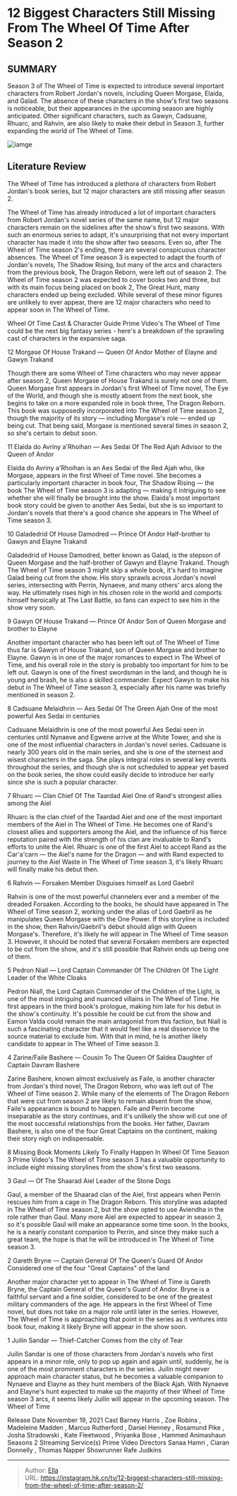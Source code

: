 # 12 Biggest Characters Still Missing From The Wheel Of Time After Season 2


## SUMMARY 


 Season 3 of The Wheel of Time is expected to introduce several important characters from Robert Jordan&#39;s novels, including Queen Morgase, Elaida, and Galad. 
 The absence of these characters in the show&#39;s first two seasons is noticeable, but their appearances in the upcoming season are highly anticipated. 
 Other significant characters, such as Gawyn, Cadsuane, Rhuarc, and Rahvin, are also likely to make their debut in Season 3, further expanding the world of The Wheel of Time. 

![iamge](https://static1.srcdn.com/wordpress/wp-content/uploads/2024/01/rosamund-pike-and-daniel-henney-and-madeleine-madden-from-the-wheel-of-time.jpg)

## Literature Review
The Wheel of Time has introduced a plethora of characters from Robert Jordan&#39;s book series, but 12 major characters are still missing after season 2.




The Wheel of Time has already introduced a lot of important characters from Robert Jordan&#39;s novel series of the same name, but 12 major characters remain on the sidelines after the show&#39;s first two seasons. With such an enormous series to adapt, it&#39;s unsurprising that not every important character has made it into the show after two seasons. Even so, after The Wheel of Time season 2&#39;s ending, there are several conspicuous character absences.
The Wheel of Time season 3 is expected to adapt the fourth of Jordan&#39;s novels, The Shadow Rising, but many of the arcs and characters from the previous book, The Dragon Reborn, were left out of season 2. The Wheel of Time season 2 was expected to cover books two and three, but with its main focus being placed on book 2, The Great Hunt, many characters ended up being excluded. While several of these minor figures are unlikely to ever appear, there are 12 major characters who need to appear soon in The Wheel of Time.
            
 
 Wheel Of Time Cast &amp; Character Guide 
Prime Video&#39;s The Wheel of Time could be the next big fantasy series - here&#39;s a breakdown of the sprawling cast of characters in the expansive saga.













 








 12  Morgase Of House Trakand — Queen Of Andor 
Mother of Elayne and Gawyn Trakand


 







Though there are some Wheel of Time characters who may never appear after season 2, Queen Morgase of House Trakand is surely not one of them. Queen Morgase first appears in Jordan&#39;s first Wheel of Time novel, The Eye of the World, and though she is mostly absent from the next book, she begins to take on a more expanded role in book three, The Dragon Reborn. This book was supposedly incorporated into The Wheel of Time season 2, though the majority of its story — including Morgase&#39;s role — ended up being cut. That being said, Morgase is mentioned several times in season 2, so she&#39;s certain to debut soon.





 11  Elaida do Avriny a&#39;Rhoihan — Aes Sedai Of The Red Ajah 
Advisor to the Queen of Andor
        

Elaida do Avriny a&#39;Rhoihan is an Aes Sedai of the Red Ajah who, like Morgase, appears in the first Wheel of Time novel. She becomes a particularly important character in book four, The Shadow Rising — the book The Wheel of Time season 3 is adapting — making it intriguing to see whether she will finally be brought into the show. Elaida&#39;s most important book story could be given to another Aes Sedai, but she is so important to Jordan&#39;s novels that there&#39;s a good chance she appears in The Wheel of Time season 3.





 10  Galadedrid Of House Damodred — Prince Of Andor 
Half-brother to Gawyn and Elayne Trakand
        

Galadedrid of House Damodred, better known as Galad, is the stepson of Queen Morgase and the half-brother of Gawyn and Elayne Trakand. Though The Wheel of Time season 3 might skip a whole book, it&#39;s hard to imagine Galad being cut from the show. His story sprawls across Jordan&#39;s novel series, intersecting with Perrin, Nynaeve, and many others&#39; arcs along the way. He ultimately rises high in his chosen role in the world and comports himself heroically at The Last Battle, so fans can expect to see him in the show very soon.





 9  Gawyn Of House Trakand — Prince Of Andor 
Son of Queen Morgase and brother to Elayne
        

Another important character who has been left out of The Wheel of Time thus far is Gawyn of House Trakand, son of Queen Morgase and brother to Elayne. Gawyn is in one of the major romances to expect in The Wheel of Time, and his overall role in the story is probably too important for him to be left out. Gawyn is one of the finest swordsman in the land, and though he is young and brash, he is also a skilled commander. Expect Gawyn to make his debut in The Wheel of Time season 3, especially after his name was briefly mentioned in season 2.





 8  Cadsuane Melaidhrin — Aes Sedai Of The Green Ajah 
One of the most powerful Aes Sedai in centuries
        

Cadsuane Melaidhrin is one of the most powerful Aes Sedai seen in centuries until Nynaeve and Egwene arrive at the White Tower, and she is one of the most influential characters in Jordan&#39;s novel series. Cadsuane is nearly 300 years old in the main series, and she is one of the sternest and wisest characters in the saga. She plays integral roles in several key events throughout the series, and though she is not scheduled to appear yet based on the book series, the show could easily decide to introduce her early since she is such a popular character.





 7  Rhuarc — Clan Chief Of The Taardad Aiel 
One of Rand&#39;s strongest allies among the Aiel


 







Rhuarc is the clan chief of the Taardad Aiel and one of the most important members of the Aiel in The Wheel of Time. He becomes one of Rand&#39;s closest allies and supporters among the Aiel, and the influence of his fierce reputation paired with the strength of his clan are invaluable to Rand&#39;s efforts to unite the Aiel. Rhuarc is one of the first Aiel to accept Rand as the Car&#39;a&#39;carn — the Aiel&#39;s name for the Dragon — and with Rand expected to journey to the Aiel Waste in The Wheel of Time season 3, it&#39;s likely Rhuarc will finally make his debut then.





 6  Rahvin — Forsaken Member 
Disguises himself as Lord Gaebril


 







Rahvin is one of the most powerful channelers ever and a member of the dreaded Forsaken. According to the books, he should have appeared in The Wheel of Time season 2, working under the alias of Lord Gaebril as he manipulates Queen Morgase with the One Power. If this storyline is included in the show, then Rahvin/Gaebril&#39;s debut should align with Queen Morgase&#39;s. Therefore, it&#39;s likely he will appear in The Wheel of Time season 3. However, it should be noted that several Forsaken members are expected to be cut from the show, and it&#39;s still possible that Rahvin ends up being one of them.





 5  Pedron Niall — Lord Captain Commander Of The Children Of The Light 
Leader of the White Cloaks
        

Pedron Niall, the Lord Captain Commander of the Children of the Light, is one of the most intriguing and nuanced villains in The Wheel of Time. He first appears in the third book&#39;s prologue, making him late for his debut in the show&#39;s continuity. It&#39;s possible he could be cut from the show and Eamon Valda could remain the main antagonist from this faction, but Niall is such a fascinating character that it would feel like a real disservice to the source material to exclude him. With that in mind, he is another likely candidate to appear in The Wheel of Time season 3.





 4  Zarine/Faile Bashere — Cousin To The Queen Of Saldea 
Daughter of Captain Davram Bashere
        

Zarine Bashere, known almost exclusively as Faile, is another character from Jordan&#39;s third novel, The Dragon Reborn, who was left out of The Wheel of Time season 2. While many of the elements of The Dragon Reborn that were cut from season 2 are likely to remain absent from the show, Faile&#39;s appearance is bound to happen. Faile and Perrin become inseparable as the story continues, and it&#39;s unlikely the show will cut one of the most successful relationships from the books. Her father, Davram Bashere, is also one of the four Great Captains on the continent, making their story nigh on indispensable.
            
 
 8 Missing Book Moments Likely To Finally Happen In Wheel Of Time Season 3 
Prime Video&#39;s The Wheel of Time season 3 has a valuable opportunity to include eight missing storylines from the show&#39;s first two seasons.









 3  Gaul — Of The Shaarad Aiel 
Leader of the Stone Dogs
        

Gaul, a member of the Shaarad clan of the Aiel, first appears when Perrin rescues him from a cage in The Dragon Reborn. This storyline was adapted in The Wheel of Time season 2, but the show opted to use Aviendha in the role rather than Gaul. Many more Aiel are expected to appear in season 3, so it&#39;s possible Gaul will make an appearance some time soon. In the books, he is a nearly constant companion to Perrin, and since they make such a great team, the hope is that he will be introduced in The Wheel of Time season 3.





 2  Gareth Bryne — Captain General Of The Queen&#39;s Guard Of Andor 
Considered one of the four &#34;Great Captains&#34; of the land
        

Another major character yet to appear in The Wheel of Time is Gareth Bryne, the Captain General of the Queen&#39;s Guard of Andor. Bryne is a faithful servant and a fine soldier, considered to be one of the greatest military commanders of the age. He appears in the first Wheel of Time novel, but does not take on a major role until later in the series. However, The Wheel of Time is approaching that point in the series as it ventures into book four, making it likely Bryne will appear in the show soon.





 1  Juilin Sandar — Thief-Catcher 
Comes from the city of Tear
        

Juilin Sandar is one of those characters from Jordan&#39;s novels who first appears in a minor role, only to pop up again and again until, suddenly, he is one of the most prominent characters in the series. Juilin might never approach main character status, but he becomes a valuable companion to Nynaeve and Elayne as they hunt members of the Black Ajah. With Nynaeve and Elayne&#39;s hunt expected to make up the majority of their Wheel of Time season 3 arcs, it seems likely Juilin will appear in the upcoming season.
 The Wheel of Time 

 Release Date   November 19, 2021    Cast   Barney Harris , Zoe Robins , Madeleine Madden , Marcus Rutherford , Daniel Henney , Rosamund Pike , Josha Stradowski , Kate Fleetwood , Priyanka Bose , Hammed Animashaun    Seasons   2    Streaming Service(s)   Prime Video    Directors   Sanaa Hamri , Ciaran Donnelly , Thomas Napper    Showrunner   Rafe Judkins    





---

> Author: [Ella](https://instagram.hk.cn/)  
> URL: https://instagram.hk.cn/tv/12-biggest-characters-still-missing-from-the-wheel-of-time-after-season-2/  

